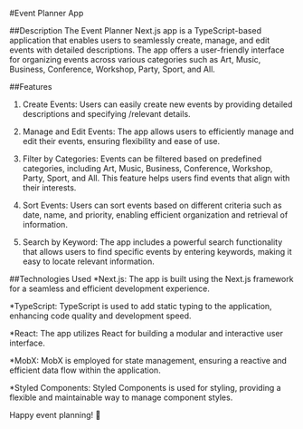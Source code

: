 #Event Planner App

##Description
The Event Planner Next.js app is a TypeScript-based application that enables users to seamlessly create, manage, and edit events with detailed descriptions. The app offers a user-friendly interface for organizing events across various categories such as Art, Music, Business, Conference, Workshop, Party, Sport, and All.

##Features

1. Create Events: Users can easily create new events by providing detailed descriptions and specifying /relevant details.

2. Manage and Edit Events: The app allows users to efficiently manage and edit their events, ensuring flexibility and ease of use.

3. Filter by Categories: Events can be filtered based on predefined categories, including Art, Music, Business, Conference, Workshop, Party, Sport, and All. This feature helps users find events that align with their interests.

4. Sort Events: Users can sort events based on different criteria such as date, name, and priority, enabling efficient organization and retrieval of information.

5. Search by Keyword: The app includes a powerful search functionality that allows users to find specific events by entering keywords, making it easy to locate relevant information.

##Technologies Used
\*Next.js: The app is built using the Next.js framework for a seamless and efficient development experience.

\*TypeScript: TypeScript is used to add static typing to the application, enhancing code quality and development speed.

\*React: The app utilizes React for building a modular and interactive user interface.

\*MobX: MobX is employed for state management, ensuring a reactive and efficient data flow within the application.

\*Styled Components: Styled Components is used for styling, providing a flexible and maintainable way to manage component styles.

Happy event planning! 🎉
